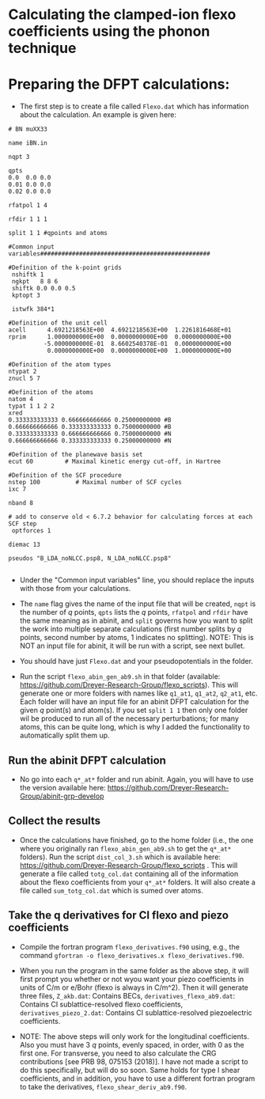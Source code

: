 # Calculating the clamped-ion flexo coefficients using the phonon technique

# Preparing the DFPT calculations:

- The first step is to create a file called `Flexo.dat` which has information about the calculation. An example is given here:

```
# BN muXX33

name iBN.in

nqpt 3

qpts
0.0  0.0 0.0
0.01 0.0 0.0
0.02 0.0 0.0

rfatpol 1 4

rfdir 1 1 1

split 1 1 #qpoints and atoms

#Common input variables################################################

#Definition of the k-point grids
 nshiftk 1
 ngkpt   8 8 6
 shiftk 0.0 0.0 0.5
 kptopt 3

 istwfk 384*1

#Definition of the unit cell
acell      4.6921218563E+00  4.6921218563E+00  1.2261816468E+01
rprim      1.0000000000E+00  0.0000000000E+00  0.0000000000E+00
          -5.0000000000E-01  8.6602540378E-01  0.0000000000E+00
           0.0000000000E+00  0.0000000000E+00  1.0000000000E+00

#Definition of the atom types
ntypat 2
znucl 5 7

#Definition of the atoms
natom 4          
typat 1 1 2 2   
xred
0.333333333333 0.666666666666 0.25000000000 #B
0.666666666666 0.333333333333 0.75000000000 #B
0.333333333333 0.666666666666 0.75000000000 #N
0.666666666666 0.333333333333 0.25000000000 #N

#Definition of the planewave basis set
ecut 60         # Maximal kinetic energy cut-off, in Hartree

#Definition of the SCF procedure
nstep 100          # Maximal number of SCF cycles
ixc 7            

nband 8

# add to conserve old < 6.7.2 behavior for calculating forces at each SCF step
 optforces 1

diemac 13

pseudos "B_LDA_noNLCC.psp8, N_LDA_noNLCC.psp8"


```

- Under the "Common input variables" line, you should replace the inputs with those from your calculations. 

- The `name` flag gives the name of the input file that will be created, `nqpt` is the number of $q$ points, `qpts` lists the $q$ points, `rfatpol` and `rfdir` have the same meaning as in abinit, and `split` governs how you want to split the work into multiple separate calculations (first number splits by $q$ points, second number by atoms, 1 indicates no splitting). NOTE: This is NOT an input file for abinit, it will be run with a script, see next bullet.

- You should have just `Flexo.dat` and your pseudopotentials in the folder. 

- Run the script `flexo_abin_gen_ab9.sh` in that folder (available: https://github.com/Dreyer-Research-Group/flexo_scripts). This will generate one or more folders with names like `q1_at1`, `q1_at2`, `q2_at1`, etc. Each folder will have an input file for an abinit DFPT calculation for the given $q$ point(s) and atom(s). If you set `split 1 1` then only one folder wil be produced to run all of the necessary perturbations; for many atoms, this can be quite long, which is why I added the functionality to automatically split them up.

## Run the abinit DFPT calculation

- No go into each `q*_at*` folder and run abinit. Again, you will have to use the version available here: https://github.com/Dreyer-Research-Group/abinit-grp-develop

## Collect the results

- Once the calculations have finished, go to the home folder (i.e., the one where you originally ran `flexo_abin_gen_ab9.sh` to get the `q*_at*` folders). Run the script `dist_col_3.sh` which is available here: https://github.com/Dreyer-Research-Group/flexo_scripts . This will generate a file called `totg_col.dat` containing all of the information about the flexo coefficients from your `q*_at*` folders. It will also create a file called `sum_totg_col.dat` which is sumed over atoms.

## Take the q derivatives for CI flexo and piezo coefficients

- Compile the fortran program `flexo_derivatives.f90` using, e.g., the command `gfortran -o flexo_derivatives.x flexo_derivatives.f90`. 

- When you run the program in the same folder as the above step, it will first prompt you whether or not wyou want your piezo coefficients in units of C/m or e/Bohr (flexo is always in C/m^2). Then it will generate three files, `Z_akb.dat`: Contains BECs, `derivatives_flexo_ab9.dat`: Contains CI sublattice-resolved flexo coefficients, `derivatives_piezo_2.dat`: Contains CI sublattice-resolved piezoelectric coefficients.

- NOTE: The above steps will only work for the longitudinal coefficients. Also you must have 3 $q$ points, evenly spaced, in order, with 0 as the first one. For transverse, you need to also calculate the CRG contributions [see PRB 98, 075153 (2018)]. I have not made a script to do this specifically, but will do so soon. Same holds for type I shear coefficients, and in addition, you have to use a different fortran program to take the derivatives, `flexo_shear_deriv_ab9.f90`.
